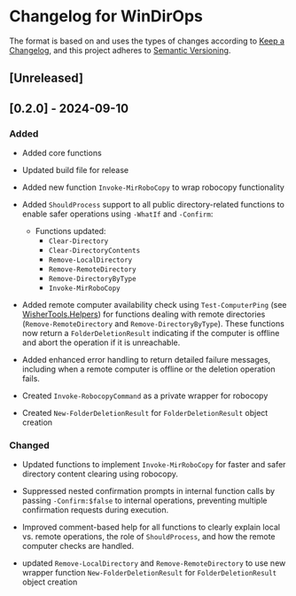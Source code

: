 # Changelog for WinDirOps

The format is based on and uses the types of changes according to
[Keep a Changelog](https://keepachangelog.com/en/1.0.0/),
and this project adheres to [Semantic Versioning](https://semver.org/spec/v2.0.0.html).

## [Unreleased]

## [0.2.0] - 2024-09-10

### Added

- Added core functions

- Updated build file for release

- Added new function `Invoke-MirRoboCopy` to wrap robocopy functionality

- Added `ShouldProcess` support to all public directory-related functions to enable
 safer operations using `-WhatIf` and `-Confirm`:

  - Functions updated:
    - `Clear-Directory`
    - `Clear-DirectoryContents`
    - `Remove-LocalDirectory`
    - `Remove-RemoteDirectory`
    - `Remove-DirectoryByType`
    - `Invoke-MirRoboCopy`

- Added remote computer availability check using `Test-ComputerPing`
(see [WisherTools.Helpers](https://github.com/LarryWisherMan/WisherTools.Helpers))
for functions dealing with remote directories (`Remove-RemoteDirectory` and
`Remove-DirectoryByType`). These functions now return a `FolderDeletionResult`
indicating if the computer is offline and abort the operation if it is unreachable.

- Added enhanced error handling to return detailed failure messages, including
when a remote computer is offline or the deletion operation fails.

- Created `Invoke-RobocopyCommand` as a private wrapper for robocopy
- Created `New-FolderDeletionResult` for `FolderDeletionResult` object creation

### Changed

- Updated functions to implement `Invoke-MirRoboCopy` for faster and safer
directory content clearing using robocopy.
- Suppressed nested confirmation prompts in internal function calls by passing
`-Confirm:$false` to internal operations, preventing multiple confirmation
requests during execution.

- Improved comment-based help for all functions to clearly explain local vs.
remote operations, the role of `ShouldProcess`, and how the
remote computer checks are handled.

- updated `Remove-LocalDirectory` and `Remove-RemoteDirectory` to use new wrapper
function `New-FolderDeletionResult` for `FolderDeletionResult` object creation
